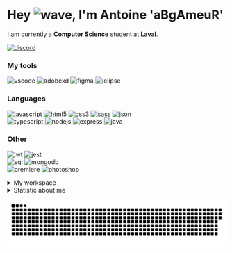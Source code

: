 # Hey ![wave], I'm Antoine 'aBgAmeuR'

I am currently a **Computer Science** student at **Laval**.

[![discord]](https://discord.com/users/291253455907979264)
### My tools
![vscode] ![adobexd] ![figma] ![iclipse]

### Languages
![javascript] ![html5] ![css3] ![sass] ![json]<br />
![typescript] ![nodejs] ![express] ![java]<br />

### Other
![jwt] ![jest]<br />
![sql] ![mongodb]<br />
![premiere] ![photoshop]<br />

<details>
  <summary>My workspace</summary>
  <p>
    <img src="https://img.shields.io/badge/windows-%230078D6.svg?&style=for-the-badge&logo=windows&logoColor=white" />
    <img src="https://img.shields.io/badge/AMD%20Ryzen_5_3500X-ED1C24?style=for-the-badge&logo=amd&logoColor=white" />
    <img src="https://img.shields.io/badge/RAM-16GB-%230071C5.svg?&style=for-the-badge&logoColor=white" />
    <img src="https://img.shields.io/badge/nvidia-gtx%201650-%2376B900.svg?&style=for-the-badge&logo=nvidia&logoColor=white" />
  </p>
</details>

<!-- | Frontend | Backend | Database | Other |
|:-:|:-:|:-:|:-:|
| ![html5] ![css3] ![sass]<br />![javascript] ![json]<br /> | ![nodejs] ![express]<br />![jwt] ![jest]<br />![typescript] | ![sql]![mysql]![mongodb] | ![premiere]<br />![photoshop] | -->

<details>
  <summary>Statistic about me</summary>
  <br/>
  <p align="center">
    <img src="https://github-readme-stats.vercel.app/api?username=aBgAmeuR&theme=dark" />
    <br />
    <br />
    <img src="https://github-readme-stats.vercel.app/api/top-langs/?username=aBgAmeuR&theme=dark" />
  </p>
</details>

<a href="https://github.com/aBgAmeuR"><img src="contributions.svg"></a>

<!-- Variables -->
[virtualbox]: https://img.shields.io/badge/VirtualBox-21416b?style=for-the-badge&logo=VirtualBox&logoColor=white
[iclipse]: https://img.shields.io/badge/Eclipse-2C2255?style=for-the-badge&logo=eclipse&logoColor=white
[nodejs]: https://img.shields.io/badge/Node.js-339933?style=for-the-badge&logo=nodedotjs&logoColor=white
[express]: https://img.shields.io/badge/Express.js-000000?style=for-the-badge&logo=express&logoColor=white
[figma]: https://img.shields.io/badge/Figma-F24E1E?style=for-the-badge&logo=figma&logoColor=white
[premiere]: https://img.shields.io/badge/Adobe%20Premiere%20Pro-9999FF?style=for-the-badge&logo=Adobe%20Premiere%20Pro&logoColor=white
[photoshop]: https://img.shields.io/badge/Adobe%20Photoshop-31A8FF?style=for-the-badge&logo=Adobe%20Photoshop&logoColor=black
[sql]: https://img.shields.io/badge/MySQL-005C84?style=for-the-badge&logo=mysql&logoColor=white
[wave]: https://cdn.jsdelivr.net/gh/Readme-Workflows/Readme-Icons@1.1.0/icons/gifs/wave.gif
[discord]: https://img.shields.io/badge/Discord-323330?style=for-the-badge&logo=discord
[json]: https://img.shields.io/badge/json-323330?style=for-the-badge&logo=json
[sass]: https://img.shields.io/badge/sass-323330?style=for-the-badge&logo=sass
[adobexd]: https://img.shields.io/badge/Adobe%20XD-FF61F6?style=for-the-badge&logo=Adobe%20XD&logoColor=white
[vscode]: https://img.shields.io/badge/Visual_Studio_Code-0078D4?style=for-the-badge&logo=visual%20studio%20code&logoColor=white
[javascript]: https://img.shields.io/badge/JavaScript-323330?style=for-the-badge&logo=javascript
[html5]: https://img.shields.io/badge/HTML5-323330?style=for-the-badge&logo=html5
[css3]: https://img.shields.io/badge/CSS3-323330?style=for-the-badge&logo=css3
[typescript]: https://img.shields.io/badge/TypeScript-007ACC?style=for-the-badge&logo=typescript&logoColor=white
[java]: https://img.shields.io/badge/Java-ED8B00?style=for-the-badge&logo=openjdk&logoColor=white
[mongodb]: https://img.shields.io/badge/MongoDB-4EA94B?style=for-the-badge&logo=mongodb&logoColor=white
[jwt]: https://img.shields.io/badge/json%20web%20tokens-323330?style=for-the-badge&logo=json-web-tokens&logoColor=pink
[jest]: https://img.shields.io/badge/Jest-323330?style=for-the-badge&logo=Jest&logoColor=white
[mysql]: https://img.shields.io/badge/MySQL-00000F?style=for-the-badge&logo=mysql&logoColor=white
